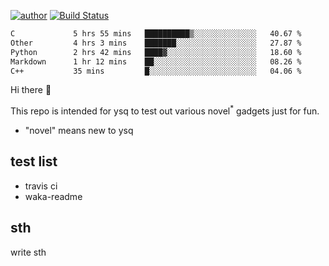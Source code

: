 [![author](https://img.shields.io/badge/author-ysq-green)](https://github.com/Yang-Shiqin)
[![Build Status](https://app.travis-ci.com/Yang-Shiqin/testall.svg?branch=main)](https://app.travis-ci.com/Yang-Shiqin/testall)

<!--START_SECTION:waka-->

```txt
C             5 hrs 55 mins   ██████████▒░░░░░░░░░░░░░░   40.67 %
Other         4 hrs 3 mins    ███████░░░░░░░░░░░░░░░░░░   27.87 %
Python        2 hrs 42 mins   ████▓░░░░░░░░░░░░░░░░░░░░   18.60 %
Markdown      1 hr 12 mins    ██░░░░░░░░░░░░░░░░░░░░░░░   08.26 %
C++           35 mins         █░░░░░░░░░░░░░░░░░░░░░░░░   04.06 %
```

<!--END_SECTION:waka-->

Hi there 👋

This repo is intended for ysq to test out various novel<sup>*</sup> gadgets just for fun.

- "novel" means new to ysq

## test list
- travis ci
- waka-readme


## sth
write sth

